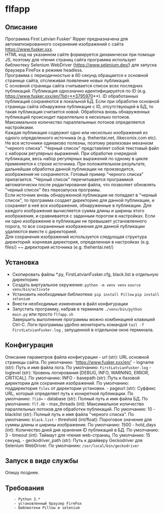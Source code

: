 # flfapp
## Описание
Программа First Latvian Fusker' Ripper предназначена для автоматизированного сохранения изображений с сайта <https://www.fusker.xxx>.<BR>
HTML код на указанном сайте формируется динамически при помощи JS, поэтому для чтения страниц сайта программа использует библиотеку Selenium WebDriver (<https://www.selenium.dev/>) для запуска браузера FireFox в режиме headless.<BR>
Программа с периодичностью в 60 секунд обращается к основной странице сайта, отслеживая появление новых публикаций.<BR>
С основной страницы сайта считывается список всех последних публикаций. Публикация однозначно идентифицируется по ID (e.g. https://www.fusker.xxx/en/?lid=**3795970**). ID обработанных публикаций сохраняются в локальной БД. Если при обработке основной страницы сайта обнаружена публикация с ID, отсутствующей в БД, то такая публикация считается новой. Обработка вновь обнаруженных публикаций происходит параллельно в несколько потоков. Максимальное количество параллельнных потоков определяется настройками.<BR>
Каждая публикация содержит одно или несколько изображений из одного определенного источника (e.g. thehentai.net, ilikecomix.com etc).
Не все источники одинаково полезны, поэтому реализован механизм "черного списка". "Черный список" представляет собой текстовый файл с набором регулярных выражений. При обработке очередной публикации, весь набор регулярных выражений по одному в цикле применяется к строке источника. При положительном результате, дальнейшая обработка данной публикации не производится, изображения не сохраняются. Готовый пример "черного списка" прилагается. "Черный список" перечитывается программой автоматически после редактирования файла, что позволяет обновлять "черный список" без перезапуска програмы.<BR>
Если источник вновь обнаруженной публикации не попадает в "черный список", то программа создает директорию для данной публикации, и сохраняет в неё все изображения, обнаруженные в публикации. Для каждого изображения вычисляется сумма длины и ширины этого изображения, и сравнивается с заданным порогом в настройках. Если ни одно изображение в публикации не превышает установленного порога, то все сохраненные изображения для данной публикации удаляются вместе с директорией.<BR>
Для сохранения изображений используется следующая структура директорий:
корневая директория, определенная в настройках (e.g. files/)
~~ директория источника (e.g. thehentai.net/)

## Установка
- Скопировать файлы *.py, FirstLatvianFusker.cfg, black.list в отдельную директорию
- Создать виртуальное окружение:
`python -m venv venv`
`source venv/bin/activate`
- Установить необходимые библиотеки:
`pip install Pillow`
`pip install selenium`
- Внести необходимые изменения в файл конфигурации
- Запустить программу, набрав в терминале `./venv/bin/python main.py` или просто `flfapp.sh`<BR>
Завершить выполнение программы можно комбинацией клавишей Ctrl-C. 
Логи программы удобно мониторить командой `tail -f FirstLatvianFusker.log` , запущенной в отдельном окне терминала.

## Конфигурация
Описание параметров файла конфигурации
        - url (str): URL основной страницы сайта. По умолчанию: 'https://www.fusker.xxx/en/'
        - logname (str): Путь и имя файла лога. По умолчанию: `FirstLatvianFusker.log`
        - loglevel (str): Уровень логирования [DEBUG, INFO, WARNING, ERROR, CRITICAL]. По умолчанию: INFO
        - basepath (str): Путь к базовой директории для сохранения изображений. По умолчанию: поддиректория `files` от директории установки.
        - pageurl (str): Суффикс URL, который определяет путь к конкретной публикации. По умолчанию: `?lid=`
        - database (str): Полный путь и имя файла БД. По умолчанию: `flf.db`
        - max_threads (int): Максимальное количество параллельных потоков для обработки публикаций. По умолчанию: 10
        - blacklist (str): Полный путь и имя файла "черного списка". По умолчанию: `black.list`
        - threshold (int/float): Пороговое значение для суммы длины и ширины изображения. По умолчанию: 1500
        - hold_days (int): Количество дней дня хранения ID публикаций в БД. По умолчанию: 3
        - timeout (int): Таймаут для чтения web-страниц. По умолчанию: 15 секунд.
        - geckodriver_path (str): Путь к драйверу Geckodriver для Selenium WebDriver. По умолчанию: `/usr/local/bin/geckodriver`

## Запуск в виде службы 
Опишу позднее.

## Требования
        - Python 3.*
        - установленный браузер FireFox
        - Библиотеки Pillow и selenium

